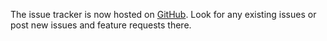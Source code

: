 The issue tracker is now hosted on [GitHub](https://github.com/dompdf/dompdf/issues). Look for any existing issues or post new issues and feature requests there.